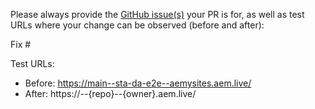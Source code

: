 Please always provide the [GitHub issue(s)](../issues) your PR is for, as well as test URLs where your change can be observed (before and after):

Fix #<gh-issue-id>

Test URLs:
- Before: https://main--sta-da-e2e--aemysites.aem.live/
- After: https://<branch>--{repo}--{owner}.aem.live/
